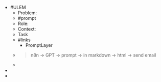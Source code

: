 - #ULEM
	- Problem:
	- #prompt
	- Role:
	- Context:
	- Task
	- #links
		- PromptLayer
	- > n8n -> GPT -> prompt -> in markdown -> html -> send email
	-
-
-